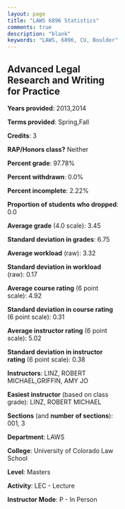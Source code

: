 ```yaml
---
layout: page
title: "LAWS 6896 Statistics"
comments: true
description: "blank"
keywords: "LAWS, 6896, CU, Boulder"
--- 
```

<head>
<script src="https://ajax.googleapis.com/ajax/libs/jquery/2.1.3/jquery.min.js"></script>
<script src="https://dl.dropboxusercontent.com/s/pc42nxpaw1ea4o9/highcharts.js?dl=0"></script>
<!-- <script src="../assets/js/highcharts.js"></script> -->
<style type="text/css">@font-face {
	font-family: "Bebas Neue";
	src: url(https://www.filehosting.org/file/details/544349/BebasNeue%20Regular.otf) format("opentype");
	}
	h1.Bebas { 
		font-family: "Bebas Neue", Verdana, Tahoma;
	}
</style>
</head>
<body>
	<div id="container" style="float: right; width: 45%; height: 88%; margin-left: 2.5%; margin-right: 2.5%;"></div>
	<script language="JavaScript">
		$(document).ready(function() {
		var chart = {type: 'column'};
		var title = {text: 'Grade Distribution'};
		var xAxis = {categories: ['A','B','C','D','F'],crosshair: true};
		var yAxis = {min: 0,title: {text: 'Percentage'}};
		var tooltip = {headerFormat: '<center><b><span style="font-size:20px">{point.key}</span></b></center>',
		               pointFormat: '<td style="padding:0"><b>{point.y:.1f}%</b></td>',
		               footerFormat: '</table>',shared: true,useHTML: true};
		var plotOptions = {column: {pointPadding: 0.0,borderWidth: 0}};  
		var credits = {enabled: false};var series= [{name: 'Percent',data: [45.45,52.27,2.27,0.0,0.0,]}];
		var json = {};
		json.chart = chart;
		json.title = title;
		json.tooltip = tooltip;
		json.xAxis = xAxis;
		json.yAxis = yAxis;  
		json.series = series;
		json.plotOptions = plotOptions;  
		json.credits = credits;
		$('#container').highcharts(json);
	});
	</script>
</body>
			   
## Advanced Legal Research and Writing for Practice

**Years provided**: 2013,2014

**Terms provided**: Spring,Fall

**Credits**: 3

**RAP/Honors class?** Neither

**Percent grade**: 97.78%

**Percent withdrawn**: 0.0%

**Percent incomplete**: 2.22%

**Proportion of students who dropped**: 0.0

**Average grade** (4.0 scale): 3.45

**Standard deviation in grades**: 6.75

**Average workload** (raw): 3.32

**Standard deviation in workload** (raw): 0.17

**Average course rating** (6 point scale): 4.92

**Standard deviation in course rating** (6 point scale): 0.31

**Average instructor rating** (6 point scale): 5.02

**Standard deviation in instructor rating** (6 point scale): 0.38

**Instructors**: LINZ, ROBERT MICHAEL,GRIFFIN, AMY JO

**Easiest instructor** (based on class grade): LINZ, ROBERT MICHAEL

**Sections** (and **number of sections**): 001, 3

**Department**: LAWS

**College**: University of Colorado Law School

**Level**: Masters

**Activity**: LEC - Lecture

**Instructor Mode**: P  - In Person